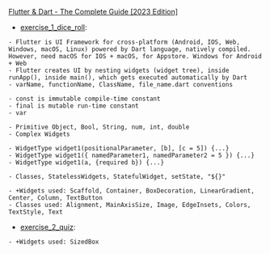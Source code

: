 [Flutter & Dart - The Complete Guide [2023 Edition]](https://nlbsg.udemy.com/course/learn-flutter-dart-to-build-ios-android-apps/)

- [exercise_1_dice_roll](exercise_1_dice_roll): 
```
- Flutter is UI Framework for cross-platform (Android, IOS, Web, Windows, macOS, Linux) powered by Dart language, natively compiled. However, need macOS for IOS + macOS, for Appstore. Windows for Android + Web
- Flutter creates UI by nesting widgets (widget tree), inside runApp(), inside main(), which gets executed automatically by Dart
- varName, functionName, ClassName, file_name.dart conventions

- const is immutable compile-time constant
- final is mutable run-time constant
- var

- Primitive Object, Bool, String, num, int, double
- Complex Widgets

- WidgetType widget1(positionalParameter, [b], [c = 5]) {...}
- WidgetType widget1({ namedParameter1, namedParameter2 = 5 }) {...}
- WidgetType widget1(a, {required b}) {...}

- Classes, StatelessWidgets, StatefulWidget, setState, "${}"

- +Widgets used: Scaffold, Container, BoxDecoration, LinearGradient, Center, Column, TextButton
- Classes used: Alignment, MainAxisSize, Image, EdgeInsets, Colors, TextStyle, Text
```

- [exercise_2_quiz](exercise_2_quiz): 
```
- +Widgets used: SizedBox
```
